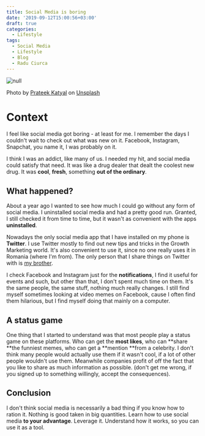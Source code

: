 ```yaml
---
title: Social Media is boring
date: '2019-09-12T15:00:56+03:00'
draft: true
categories:
  - Lifestyle
tags:
  - Social Media
  - Lifestyle
  - Blog
  - Radu Ciurca
---
```

![null](/images/uploads/prateek-katyal-xv7-glvblfw-unsplash.jpg)

Photo by <a href="https://unsplash.com/@prateekkatyal?utm_source=unsplash&utm_medium=referral&utm_content=creditCopyText" target="_blank">Prateek Katyal</a> on <a href="https://unsplash.com/" target="_blank">Unsplash</a>

# Context

I feel like social media got boring - at least for me. I remember the days I couldn't wait to check out what was new on it. Facebook, Instagram, Snapchat, you name it, I was probably on it.

I think I was an addict, like many of us. I needed my hit, and social media could satisfy that need. It was like a drug dealer that dealt the coolest new drug. It was **cool**, **fresh**, something **out of the ordinary**. 

## What happened?

About a year ago I wanted to see how much I could go without any form of social media. I uninstalled social media and had a pretty good run. Granted, I still checked it from time to time, but it wasn't as convenient with the apps **uninstalled**. 

Nowadays the only social media app that I have installed on my phone is **Twitter**. I use Twitter mostly to find out new tips and tricks in the Growth Marketing world. It's also convenient to use it, since no one really uses it in Romania (where I'm from). The only person that I share things on Twitter with is <a href="https://www.tudorcodes.com/" target="_blank">my brother</a>.

I check Facebook and Instagram just for the **notifications**, I find it useful for events and such, but other than that, I don't spent much time on them. It's the same people, the same stuff, nothing much really changes. I still find myself sometimes looking at video memes on Facebook, cause I often find them hilarious, but I find myself doing that mainly on a computer.

## A status game

One thing that I started to understand was that most people play a status game on these platforms. Who can get the **most likes**, who can **share **the funniest memes, who can get a **mention **from a celebrity. I don't think many people would actually use them if it wasn't cool, if a lot of other people wouldn't use them. Meanwhile companies profit of off the fact that you like to share as much information as possible. (don't get me wrong, if you signed up to something willingly, accept the consequences). 

## Conclusion

I don't think social media is necessarily a bad thing if you know how to ration it. Nothing is good taken in big quantities. Learn how to use social media **to your advantage**. Leverage it. Understand how it works, so you can use it as a tool.

